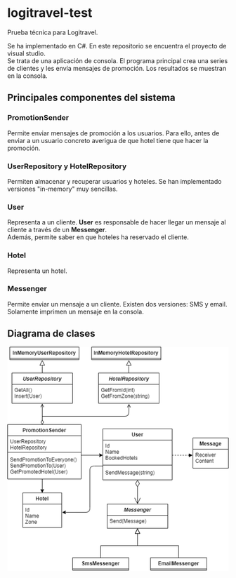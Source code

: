 # logitravel-test

Prueba técnica para Logitravel.

Se ha implementado en C#. En este repositorio se encuentra el proyecto de visual studio.</br>
Se trata de una aplicación de consola. El programa principal crea una series de clientes y les envía mensajes de promoción. Los resultados se muestran en la consola.

## Principales componentes del sistema

### PromotionSender
Permite enviar mensajes de promoción a los usuarios. Para ello, antes de enviar a un usuario concreto averigua de que hotel tiene que hacer la promoción.

### UserRepository y HotelRepository
Permiten almacenar y recuperar usuarios y hoteles. Se han implementado versiones "in-memory" muy sencillas.

### User
Representa a un cliente. <b>User</b> es responsable de hacer llegar un mensaje al cliente a través de un <b>Messenger</b>.<br>
Además, permite saber en que hoteles ha reservado el cliente.

### Hotel
Representa un hotel.

### Messenger
Permite enviar un mensaje a un cliente. Existen dos versiones: SMS y email. Solamente imprimen un mensaje en la consola.

## Diagrama de clases
![alt text](https://github.com/jaumeferrerg/logitravel-test/blob/master/class-diagram.png?raw=true)
